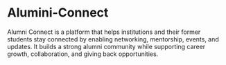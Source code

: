 # Alumini-Connect
Alumni Connect is a platform that helps institutions and their former students stay connected by enabling networking, mentorship, events, and updates. It builds a strong alumni community while supporting career growth, collaboration, and giving back opportunities.
